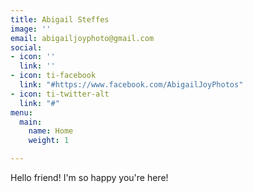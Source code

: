 ```yaml
---
title: Abigail Steffes
image: ''
email: abigailjoyphoto@gmail.com
social:
- icon: ''
  link: ''
- icon: ti-facebook
  link: "#https://www.facebook.com/AbigailJoyPhotos"
- icon: ti-twitter-alt
  link: "#"
menu:
  main:
    name: Home
    weight: 1

---
```

Hello friend!  I'm so happy you're here!  
